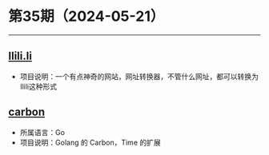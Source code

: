 # 第35期（2024-05-21）

---
## [llili.li](https://llili.li)
- 项目说明：一个有点神奇的网站，网址转换器，不管什么网址，都可以转换为llili这种形式

## [carbon](https://github.com/uniplaces/carbon)
- 所属语言：Go
- 项目说明：Golang 的 Carbon，Time 的扩展
